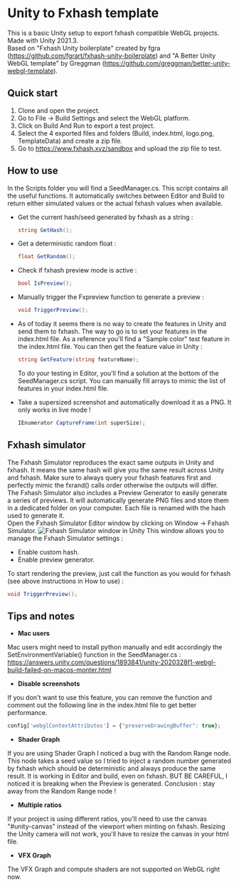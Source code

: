 # Unity to Fxhash template
This is a basic Unity setup to export fxhash compatible WebGL projects.  
Made with Unity 2021.3.  
Based on "Fxhash Unity boilerplate" created by fgra (https://github.com/fgrart/fxhash-unity-boilerplate) and "A Better Unity WebGL template" by Greggman (https://github.com/greggman/better-unity-webgl-template).

## Quick start
1. Clone and open the project.
2. Go to File -> Build Settings and select the WebGL platform.
3. Click on Build And Run to export a test project.
4. Select the 4 exported files and folders (Build, index.html, logo.png, TemplateData) and create a zip file.
5. Go to https://www.fxhash.xyz/sandbox and upload the zip file to test.

## How to use

In the Scripts folder you will find a SeedManager.cs. This script contains all the useful functions. It automatically switches between Editor and Build to return either simulated values or the actual fxhash values when available.

- Get the current hash/seed generated by fxhash as a string :
  ```csharp
  string GetHash();
  ```
   
- Get a deterministic random float :
  ```csharp
  float GetRandom();
  ```  
  
- Check if fxhash preview mode is active :
  ```csharp
  bool IsPreview();
  ```
  
- Manually trigger the Fxpreview function to generate a preview :
  ```csharp
  void TriggerPreview();
  ```
  
- As of today it seems there is no way to create the features in Unity and send them to fxhash. The way to go is to set your features in the index.html file. As a reference you'll find a "Sample color" test feature in the index.html file. You can then get the feature value in Unity :
  ```csharp
  string GetFeature(string featureName);
  ```
  To do your testing in Editor, you'll find a solution at the bottom of the SeedManager.cs script. You can manually fill arrays to mimic the list of features in your index.html file.
  
- Take a supersized screenshot and automatically download it as a PNG. It only works in live mode !
  ```csharp
  IEnumerator CaptureFrame(int superSize);
  ```

## Fxhash simulator

The Fxhash Simulator reproduces the exact same outputs in Unity and fxhash. It means the same hash will give you the same result across Unity and fxhash. Make sure to always query your fxhash features first and perfectly mimic the fxrand() calls order otherwise the outputs will differ.  
The Fxhash Simulator also includes a Preview Generator to easily generate a series of previews. It will automatically generate PNG files and store them in a dedicated folder on your computer. Each file is renamed with the hash used to generate it.  
Open the Fxhash Simulator Editor window by clicking on Window -> Fxhash Simulator.
![Fxhash Simulator window in Unity](https://ferdinanddervieux.com/ImageHosting/PreviewRenderer.png)
This window allows you to manage the Fxhash Simulator settings :
- Enable custom hash.
- Enable preview generator.

To start rendering the preview, just call the function as you would for fxhash (see above instructions in How to use) :
  ```csharp
  void TriggerPreview();
  ```

## Tips and notes
- **Mac users**

Mac users might need to install python manually and edit accordingly the SetEnvironmentVariable() function in the SeedManager.cs : https://answers.unity.com/questions/1893841/unity-2020328f1-webgl-build-failed-on-macos-monter.html 

- **Disable screenshots**

If you don't want to use this feature, you can remove the function and comment out the following line in the index.html file to get better performance.
```javascript
config['webglContextAttributes'] = {"preserveDrawingBuffer": true};
```

- **Shader Graph**

If you are using Shader Graph I noticed a bug with the Random Range node. This node takes a seed value so I tried to inject a random number generated by fxhash which should be deterministic and always produce the same result. It is working in Editor and build, even on fxhash. BUT BE CAREFUL, I noticed it is breaking when the Preview is generated. Conclusion : stay away from the Random Range node !

- **Multiple ratios**

If your project is using different ratios, you'll need to use the canvas "#unity-canvas" instead of the viewport when minting on fxhash. Resizing the Unity camera will not work, you'll have to resize the canvas in your html file.

- **VFX Graph**

The VFX Graph and compute shaders are not supported on WebGL right now.
